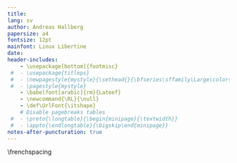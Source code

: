 ```yaml
---
title:
lang: sv
author: Andreas Hallberg
papersize: a4
fontsize: 12pt
mainfont: Linux Libertine
date:
header-includes:
    - \usepackage[bottom]{footmisc} 
 #  - \usepackage{titleps}
 #  - \newpagestyle{mystyle}{\sethead{}{\bfseries\sffamily\Large\color{black!20} DRAFT --- DO NOT DISTRIBUTE}{}\setfoot{}{\thepage}{}}
 #  - \pagestyle{mystyle}
    - \babelfont[arabic]{rm}{Lateef}
    - \newcommand{\RL}{\null}
    - \def\UrlFont{\itshape}
    # Disable pagebreaks tables
 #  - \preto{\longtable}{\begin{minipage}{\textwidth}}
 #  - \appto{\endlongtable}{\bigskip\end{minipage}}
notes-after-puncturation: true
---
```


\frenchspacing
